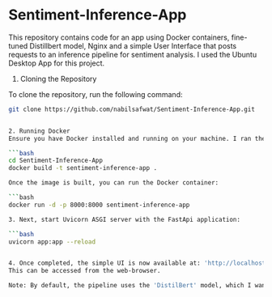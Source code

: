 # Sentiment-Inference-App

This repository contains code for an app using Docker containers, fine-tuned Distillbert model, Nginx and a simple User Interface that posts requests to an inference pipeline for sentiment analysis. I used the Ubuntu Desktop App for this project. 

1. Cloning the Repository

To clone the repository, run the following command:

```bash
git clone https://github.com/nabilsafwat/Sentiment-Inference-App.git


2. Running Docker
Ensure you have Docker installed and running on your machine. I ran the Docker CLI to manage the docker container. To run the app using Docker, navigate to the cloned repository and build the Docker image:

```bash
cd Sentiment-Inference-App
docker build -t sentiment-inference-app .

Once the image is built, you can run the Docker container:

```bash
docker run -d -p 8000:8000 sentiment-inference-app

3. Next, start Uvicorn ASGI server with the FastApi application:

```bash
uvicorn app:app --reload


4. Once completed, the simple UI is now available at: 'http://localhost:8000'
This can be accessed from the web-browser.

Note: By default, the pipeline uses the 'DistilBert' model, which I wanted to use for this project. DistilBert is a 'distilled' version of the BERT model that shows performance similar to BERT however is significantly smaller in size.  It has 40% less parameters than BERT and makes it more memory efficient for projects running on local machine, while still providing good performance such as BERT on binary classification tasks. 
